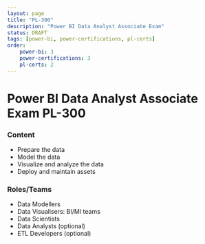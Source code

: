 ```yaml
---
layout: page
title: "PL-300"
description: "Power BI Data Analyst Associate Exam"
status: DRAFT
tags: [power-bi, power-certifications, pl-certs]
order: 
    power-bi: 3
    power-certifications: 3
    pl-certs: 2
---
```

# Power BI Data Analyst Associate Exam PL-300  
  
### Content  
  
- Prepare the data
- Model the data
- Visualize and analyze the data
- Deploy and maintain assets  
  
### Roles/Teams  
  
- Data Modellers
- Data Visualisers: BI/MI teams
- Data Scientists  
- Data Analysts (optional)
- ETL Developers (optional)